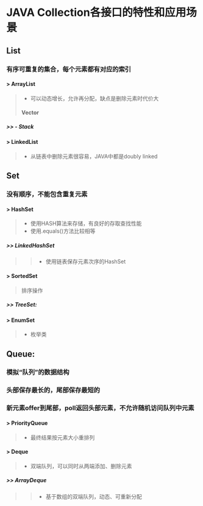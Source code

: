 # JAVA Collection各接口的特性和应用场景
## List
### 有序可重复的集合，每个元素都有对应的索引
#### > ArrayList
 > - 可以动态增长，允许再分配，缺点是删除元素时代价大
> #### Vector
##### >> - Stack
#### > LinkedList
 > - 从链表中删除元素很容易，JAVA中都是doubly linked
## Set
### 没有顺序，不能包含重复元素
#### > HashSet
 > - 使用HASH算法来存储，有良好的存取查找性能
 > - 使用.equals()方法比较相等
##### >> LinkedHashSet
 >> - 使用链表保存元素次序的HashSet
#### >  SortedSet
 >  排序操作
##### >> TreeSet:
#### > EnumSet
 > - 枚举类
## Queue:
### 模拟“队列”的数据结构
### 头部保存最长的，尾部保存最短的
### 新元素offer到尾部，poll返回头部元素，不允许随机访问队列中元素
#### > PriorityQueue
 > - 最终结果按元素大小重排列
#### > Deque
 > - 双端队列，可以同时从两端添加、删除元素
##### >>  ArrayDeque
 >> - 基于数组的双端队列，动态、可重新分配
